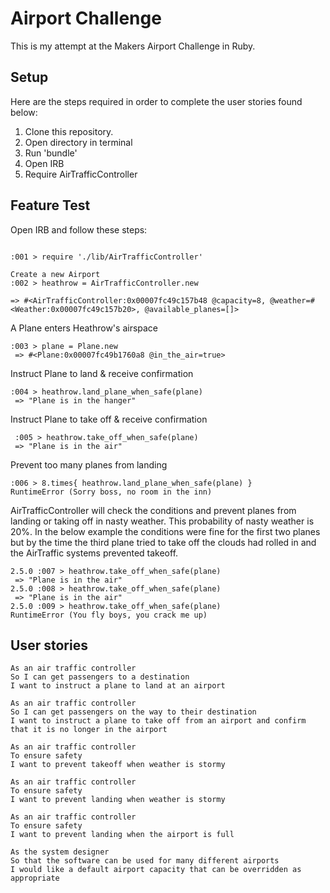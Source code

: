 Airport Challenge
=================

This is my attempt at the Makers Airport Challenge in Ruby.

Setup
----

Here are the steps required in order to complete the user stories found below:

1. Clone this repository.
2. Open directory in terminal
3. Run 'bundle'
4. Open IRB
5. Require AirTrafficController

Feature Test
----

Open IRB and follow these steps:

```

:001 > require './lib/AirTrafficController'

Create a new Airport
:002 > heathrow = AirTrafficController.new

=> #<AirTrafficController:0x00007fc49c157b48 @capacity=8, @weather=#<Weather:0x00007fc49c157b20>, @available_planes=[]>
```

A Plane enters Heathrow's airspace

```
:003 > plane = Plane.new
 => #<Plane:0x00007fc49b1760a8 @in_the_air=true>
```

Instruct Plane to land & receive confirmation
```
:004 > heathrow.land_plane_when_safe(plane)
 => "Plane is in the hanger"
```

Instruct Plane to take off & receive confirmation
```
 :005 > heathrow.take_off_when_safe(plane)
 => "Plane is in the air"
```

Prevent too many planes from landing
```
:006 > 8.times{ heathrow.land_plane_when_safe(plane) }
RuntimeError (Sorry boss, no room in the inn)
```

AirTrafficController will check the conditions and prevent planes from landing or taking off in nasty weather.
This probability of nasty weather is 20%.
In the below example the conditions were fine for the first two planes but by the time the third plane tried to take off the clouds had rolled in and the AirTraffic systems prevented takeoff.
```
2.5.0 :007 > heathrow.take_off_when_safe(plane)
 => "Plane is in the air"
2.5.0 :008 > heathrow.take_off_when_safe(plane)
 => "Plane is in the air"
2.5.0 :009 > heathrow.take_off_when_safe(plane)
RuntimeError (You fly boys, you crack me up)
```
User stories
-----
```
As an air traffic controller
So I can get passengers to a destination
I want to instruct a plane to land at an airport

As an air traffic controller
So I can get passengers on the way to their destination
I want to instruct a plane to take off from an airport and confirm that it is no longer in the airport

As an air traffic controller
To ensure safety
I want to prevent takeoff when weather is stormy

As an air traffic controller
To ensure safety
I want to prevent landing when weather is stormy

As an air traffic controller
To ensure safety
I want to prevent landing when the airport is full

As the system designer
So that the software can be used for many different airports
I would like a default airport capacity that can be overridden as appropriate
```
